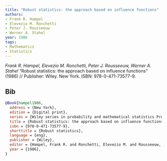 ```yaml
---
title: "Robust statistics: the approach based on influence functions"
authors:
- Frank R. Hampel
- Elevezio M. Ronchetti
- Peter J. Rousseeuw
- Werner A. Stahel
year: 1986
tags:
- Mathematics
- Statistics
---
```


<i>Frank R. Hampel, Elevezio M. Ronchetti, Peter J. Rousseeuw, Werner A. Stahel</i> <span title="">“Robust statistics: the approach based on influence functions”</span> (1986) // Publisher: Wiley. New York. ISBN:&nbsp;978-0-471-73577-9.

## Bib

```bib
@Book{hampel1986,
  address = {New York},
  edition = {Digital print},
  series = {Wiley series in probability and mathematical statistics Probability and mathematical statistics},
  title = {Robust statistics: the approach based on influence functions},
  isbn = {978-0-471-73577-9},
  shorttitle = {Robust statistics},
  language = {eng},
  publisher = {Wiley},
  editor = {Hampel, Frank R. and Ronchetti, Elevezio M. and Rousseeuw, Peter J. and Stahel, Werner A.},
  year = {1986},
}
```
